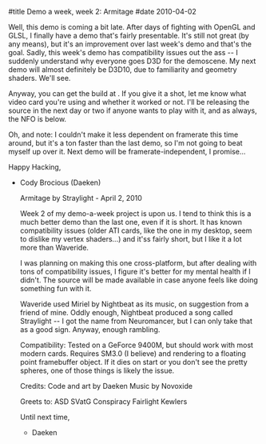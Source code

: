 #title Demo a week, week 2: Armitage
#date 2010-04-02

Well, this demo is coming a bit late. After days of fighting with OpenGL and GLSL, I finally have a demo that's fairly presentable. It's still not great (by any means), but it's an improvement over last week's demo and that's the goal. Sadly, this week's demo has compatibility issues out the ass -- I suddenly understand why everyone goes D3D for the demoscene. My next demo will almost definitely be D3D10, due to familiarity and geometry shaders. We'll see.

Anyway, you can get the build at . If you give it a shot, let me know what video card you're using and whether it worked or not. I'll be releasing the source in the next day or two if anyone wants to play with it, and as always, the NFO is below.

Oh, and note: I couldn't make it less dependent on framerate this time around, but it's a ton faster than the last demo, so I'm not going to beat myself up over it. Next demo will be framerate-independent, I promise...

Happy Hacking,   
- Cody Brocious (Daeken)

    Armitage by Straylight
                        - April 2, 2010
    
    Week 2 of my demo-a-week project is upon us.  I tend to think this is a much
    better demo than the last one, even if it is short.  It has known compatibility
    issues (older ATI cards, like the one in my desktop, seem to dislike my vertex
    shaders...) and it'ss fairly short, but I like it a lot more than Waveride.
    
    I was planning on making this one cross-platform, but after dealing with tons
    of compatibility issues, I figure it's better for my mental health if I didn't.
    The source will be made available in case anyone feels like doing something fun
    with it.
    
    Waveride used Miriel by Nightbeat as its music, on suggestion from a friend of 
    mine.  Oddly enough, Nightbeat produced a song called Straylight -- I got the 
    name from Neuromancer, but I can only take that as a good sign.  Anyway, enough
    rambling.
    
    Compatibility:
    Tested on a GeForce 9400M, but should work with most modern cards.  Requires
    SM3.0 (I believe) and rendering to a floating point framebuffer object.  If it
    dies on start or you don't see the pretty spheres, one of those things is 
    likely the issue.
    
    Credits:
    Code and art by Daeken
    Music by Novoxide
    
    Greets to:
    ASD
    SVatG
    Conspiracy
    Fairlight
    Kewlers
    
    Until next time,
    - Daeken
